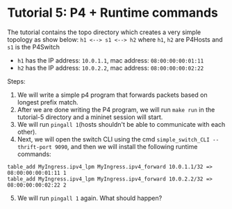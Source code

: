 # Tutorial 5: P4 + Runtime commands

The tutorial contains the topo directory which creates a very simple topology as show below:
`h1 <--> s1 <--> h2`
where `h1`, `h2` are P4Hosts and `s1` is the P4Switch
* `h1` has the IP address: `10.0.1.1`, mac address: `08:00:00:00:01:11`
* `h2` has the IP address: `10.0.2.2`, mac address: `08:00:00:00:02:22`

Steps:

1) We will write a simple p4 program that forwards packets based on longest prefix match.
2) After we are done writing the P4 program, we will run `make run` in the tutorial-5 directory and a mininet session will start.
3) We will run `pingall 1`(hosts shouldn't be able to communicate with each other). 
4) Next, we will open the switch CLI using the cmd `simple_switch_CLI --thrift-port 9090`, and then we will install the following runtime commands:
```
table_add MyIngress.ipv4_lpm MyIngress.ipv4_forward 10.0.1.1/32 => 08:00:00:00:01:11 1
table_add MyIngress.ipv4_lpm MyIngress.ipv4_forward 10.0.2.2/32 => 08:00:00:00:02:22 2
```
5) We will run `pingall 1` again. What should happen? 
